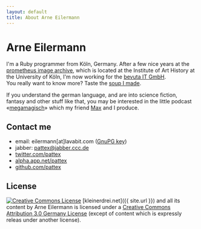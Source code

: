 ```yaml
---
layout: default
title: About Arne Eilermann
---
```

# Arne Eilermann

I'm a Ruby programmer from Köln, Germany. After a few nice years at the [prometheus image archive](http://prometheus-bildarchiv.de/), which is located at the Institute of Art History at the University of Köln, I'm now working for the [bevuta IT GmbH](http://www.bevuta.com/).  
You really want to know more? Taste the [soup I made](http://pattex.soup.io/).

If you understand the german language, and are into science fiction, fantasy and other stuff like that, you may be interested in the little podcast «[megamagisch](http://megamagis.ch/)» which my friend [Max](http://www.verdammtguterkuchen.de/) and I produce.

## Contact me

* email: eilermann\[at\]lavabit.com ([GnuPG key](http://pgp.mit.edu:11371/pks/lookup?op=vindex&search=0x397C6A2CC1ACAEE7))
* jabber: pattex@jabber.ccc.de
* [twitter.com/pattex](https://twitter.com/pattex/)
* [alpha.app.net/pattex](https://alpha.app.net/pattex)
* [github.com/pattex](https://github.com/pattex)


## License

<a rel="license" href="http://creativecommons.org/licenses/by/3.0/de/"><img alt="Creative Commons License" style="border-width:0" src="https://i.creativecommons.org/l/by/3.0/de/88x31.png" /></a>
[kleinerdrei.net]({{ site.url }}) and all its content by Arne Eilermann
is licensed under a [Creative Commons Attribution 3.0 Germany License](http://creativecommons.org/licenses/by/3.0/de/) (except of content which is expressly releas under another license).
